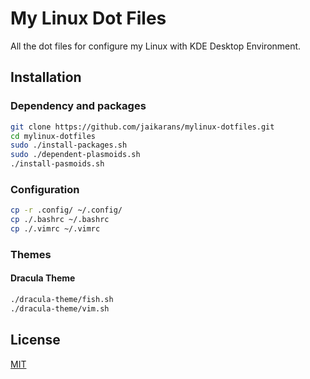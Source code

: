 # My Linux Dot Files

All the dot files for configure my Linux with KDE Desktop Environment.

## Installation

### Dependency and packages
```bash
git clone https://github.com/jaikarans/mylinux-dotfiles.git
cd mylinux-dotfiles
sudo ./install-packages.sh
sudo ./dependent-plasmoids.sh
./install-pasmoids.sh
```

### Configuration
```bash
cp -r .config/ ~/.config/
cp ./.bashrc ~/.bashrc
cp ./.vimrc ~/.vimrc
```

### Themes

#### Dracula Theme
```bash
./dracula-theme/fish.sh
./dracula-theme/vim.sh
```

## License
[MIT](https://choosealicense.com/licenses/mit/)
